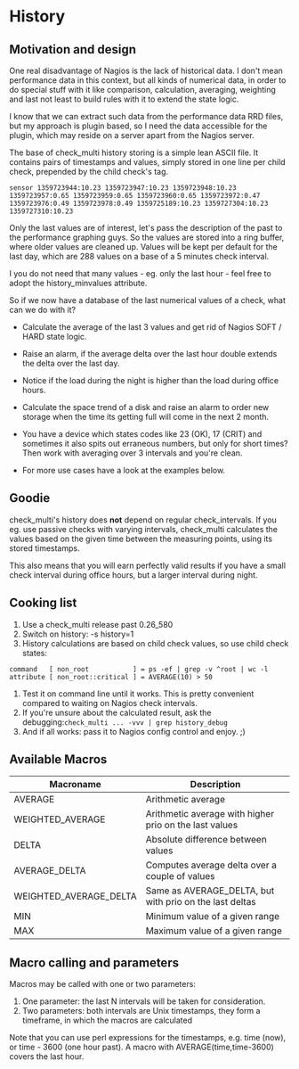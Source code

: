 # History

## Motivation and design

One real disadvantage of Nagios is the lack of historical data. I don't mean performance data in this context, but all kinds of numerical data, in order to do special stuff with it like comparison, calculation, averaging, weighting and last not least to build rules with it to extend the state logic.

I know that we can extract such data from the performance data RRD files, but my approach is plugin based, so I need the data accessible for the plugin, which may reside on a server apart from the Nagios server.

The base of check_multi history storing is a simple lean ASCII file. It contains pairs of timestamps and values, simply stored in one line per child check, prepended by the child check's tag.

```sensor 1359723944:10.23 1359723947:10.23 1359723948:10.23 1359723957:0.65 1359723959:0.65 1359723960:0.65 1359723972:0.47 1359723976:0.49 1359723978:0.49 1359725189:10.23 1359727304:10.23 1359727310:10.23```

Only the last values are of interest, let's pass the description of the past to the performance graphing guys.
So the values are stored into a ring buffer, where older values are cleaned up. Values will be kept per default for the last day, which are 288 values on a base of a 5 minutes check interval.

I you do not need that many values - eg. only the last hour - feel free to adopt the history_minvalues attribute.

So if we now have a database of the last numerical values of a check, what can we do with it?

*  Calculate the average of the last 3 values and get rid of Nagios SOFT / HARD state logic.

*  Raise an alarm, if the average delta over the last hour double extends the delta over the last day.

*  Notice if the load during the night is higher than the load during office hours.

*  Calculate the space trend of a disk and raise an alarm to order new storage when the time its getting full will come in the next 2 month.

*  You have a device which states codes like 23 (OK), 17 (CRIT) and sometimes it also spits out erraneous numbers, but only for short times? Then work with averaging over 3 intervals and you're clean.

*  For more use cases have a look at the examples below.

## Goodie

check_multi's history does **not** depend on regular check_intervals. If you eg. use passive checks with varying intervals, check_multi calculates the values based on the given time between the measuring points, using its stored timestamps.

This also means that you will earn perfectly valid results if you have a small check interval during office hours, but a larger interval during night.

## Cooking list

 1.  Use a check_multi release past 0.26_580
 2.  Switch on history: -s history=1
 3.  History calculations are based on child check values, so use child check states:

```
command   [ non_root           ] = ps -ef | grep -v ^root | wc -l
attribute [ non_root::critical ] = AVERAGE(10) > 50
```
 1.  Test it on command line until it works. This is pretty convenient compared to waiting on Nagios check intervals.
 2.  If you're unsure about the calculated result, ask the debugging:```check_multi ... -vvv | grep history_debug```
 3.  And if all works: pass it to Nagios config control and enjoy. ;)

## Available Macros

| Macroname              | Description                                             | 
| ---------              | -----------                                             | 
| AVERAGE                | Arithmetic average                                      | 
| WEIGHTED_AVERAGE       | Arithmetic average with higher prio on the last values  | 
| DELTA                  | Absolute difference between values                      | 
| AVERAGE_DELTA          | Computes average delta over a couple of values          | 
| WEIGHTED_AVERAGE_DELTA | Same as AVERAGE_DELTA, but with prio on the last deltas | 
| MIN                    | Minimum value of a given range                          | 
| MAX                    | Maximum value of a given range                          | 

## Macro calling and parameters

Macros may be called with one or two parameters:
 1.  One parameter: the last N intervals will be taken for consideration. 
 2.  Two parameters: both intervals are Unix timestamps, they form a timeframe, in which the macros are calculated

Note that you can use perl expressions for the timestamps, e.g. time (now), or time - 3600 (one hour past).
A macro with AVERAGE(time,time-3600) covers the last hour.






